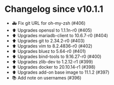 # Changelog since v10.1.1
- 🚑 Fix git URL for oh-my-zsh (#406) 
- ⬆️ Upgrades openssl to 1.1.1n-r0 (#405) 
- ⬆️ Upgrades mariadb-client to 10.6.7-r0 (#404) 
- ⬆️ Upgrades git to 2.34.2-r0 (#403) 
- ⬆️ Upgrades vim to 8.2.4836-r0 (#402) 
- ⬆️ Upgrades bluez to 5.64-r0 (#401) 
- ⬆️ Upgrades bind-tools to 9.16.27-r0 (#400) 
- ⬆️ Upgrades zlib-dev to 1.2.12-r1 (#399) 
- ⬆️ Upgrades docker to 20.10.14-r1 (#398) 
- ⬆️ Upgrades add-on base image to 11.1.2 (#397) 
- 📚 Add note on usernames (#396) 
